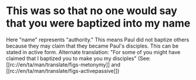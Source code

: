 # This was so that no one would say that you were baptized into my name

Here "name" represents "authority." This means Paul did not baptize others because they may claim that they became Paul's disciples. This can be stated in active form. Alternate translation: "For some of you might have claimed that I baptized you to make you my disciples" (See: [[rc://en/ta/man/translate/figs-metonymy]] and [[rc://en/ta/man/translate/figs-activepassive]])

